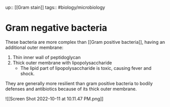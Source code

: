 up:: [[Gram stain]]
tags:: #biology/microbiology 

# Gram negative bacteria

These bacteria are more complex than [[Gram positive bacteria]], having an additional outer membrane:
1. Thin inner wall of peptidoglycan
2. Thick outer membrane with lipopolysaccharide
	- The lipid part of lipopolysaccharide is toxic, causing fever and shock.

They are generally more resilient than gram positive bacteria to bodily defenses and antibiotics because of its thick outer membrane.

![[Screen Shot 2022-10-11 at 10.11.47 PM.png]]